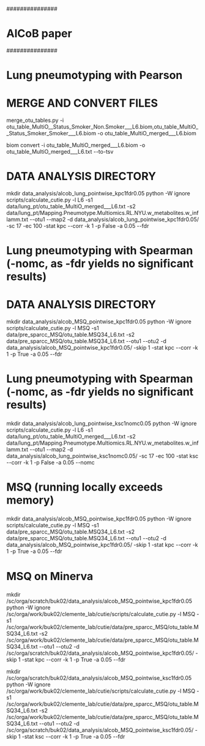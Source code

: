 
###############
# AlCoB paper #
###############

###
# Lung pneumotyping with Pearson
###

# MERGE AND CONVERT FILES 
merge_otu_tables.py -i otu_table_MultiO__Status_Smoker_Non.Smoker___L6.biom,otu_table_MultiO__Status_Smoker_Smoker___L6.biom -o otu_table_MultiO_merged___L6.biom

biom convert -i otu_table_MultiO_merged___L6.biom -o otu_table_MultiO_merged___L6.txt --to-tsv

# DATA ANALYSIS DIRECTORY
mkdir data_analysis/alcob_lung_pointwise_kpc1fdr0.05
python -W ignore scripts/calculate_cutie.py -l L6 -s1 data/lung_pt/otu_table_MultiO_merged___L6.txt -s2 data/lung_pt/Mapping.Pneumotype.Multiomics.RL.NYU.w_metabolites.w_inflamm.txt --otu1 --map2 -d data_analysis/alcob_lung_pointwise_kpc1fdr0.05/ -sc 17 -ec 100 -stat kpc --corr -k 1 -p False -a 0.05 --fdr

###
# Lung pneumotyping with Spearman (-nomc, as -fdr yields no significant results)
### 

# DATA ANALYSIS DIRECTORY
mkdir data_analysis/alcob_MSQ_pointwise_kpc1fdr0.05
python -W ignore scripts/calculate_cutie.py -l MSQ -s1 data/pre_sparcc_MSQ/otu_table.MSQ34_L6.txt -s2 data/pre_sparcc_MSQ/otu_table.MSQ34_L6.txt --otu1 --otu2 -d data_analysis/alcob_MSQ_pointwise_kpc1fdr0.05/ -skip 1 -stat kpc --corr -k 1 -p True -a 0.05 --fdr


###
# Lung pneumotyping with Spearman (-nomc, as -fdr yields no significant results)
### 

mkdir data_analysis/alcob_lung_pointwise_ksc1nomc0.05
python -W ignore scripts/calculate_cutie.py -l L6 -s1 data/lung_pt/otu_table_MultiO_merged___L6.txt -s2 data/lung_pt/Mapping.Pneumotype.Multiomics.RL.NYU.w_metabolites.w_inflamm.txt --otu1 --map2 -d data_analysis/alcob_lung_pointwise_ksc1nomc0.05/ -sc 17 -ec 100 -stat ksc --corr -k 1 -p False -a 0.05 --nomc


###
# MSQ (running locally exceeds memory)
###

mkdir data_analysis/alcob_MSQ_pointwise_kpc1fdr0.05
python -W ignore scripts/calculate_cutie.py -l MSQ -s1 data/pre_sparcc_MSQ/otu_table.MSQ34_L6.txt -s2 data/pre_sparcc_MSQ/otu_table.MSQ34_L6.txt --otu1 --otu2 -d data_analysis/alcob_MSQ_pointwise_kpc1fdr0.05/ -skip 1 -stat kpc --corr -k 1 -p True -a 0.05 --fdr


###
# MSQ on Minerva
###

mkdir /sc/orga/scratch/buk02/data_analysis/alcob_MSQ_pointwise_kpc1fdr0.05
python -W ignore /sc/orga/work/buk02/clemente_lab/cutie/scripts/calculate_cutie.py -l MSQ -s1 /sc/orga/work/buk02/clemente_lab/cutie/data/pre_sparcc_MSQ/otu_table.MSQ34_L6.txt -s2 /sc/orga/work/buk02/clemente_lab/cutie/data/pre_sparcc_MSQ/otu_table.MSQ34_L6.txt --otu1 --otu2 -d /sc/orga/scratch/buk02/data_analysis/alcob_MSQ_pointwise_kpc1fdr0.05/ -skip 1 -stat kpc --corr -k 1 -p True -a 0.05 --fdr

mkdir /sc/orga/scratch/buk02/data_analysis/alcob_MSQ_pointwise_ksc1fdr0.05
python -W ignore /sc/orga/work/buk02/clemente_lab/cutie/scripts/calculate_cutie.py -l MSQ -s1 /sc/orga/work/buk02/clemente_lab/cutie/data/pre_sparcc_MSQ/otu_table.MSQ34_L6.txt -s2 /sc/orga/work/buk02/clemente_lab/cutie/data/pre_sparcc_MSQ/otu_table.MSQ34_L6.txt --otu1 --otu2 -d /sc/orga/scratch/buk02/data_analysis/alcob_MSQ_pointwise_ksc1fdr0.05/ -skip 1 -stat ksc --corr -k 1 -p True -a 0.05 --fdr



